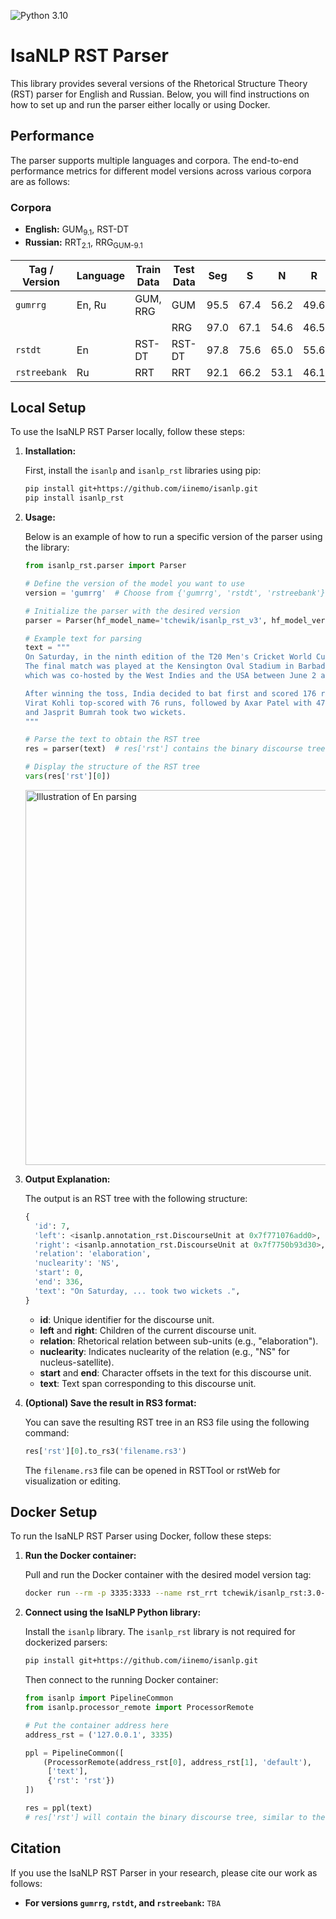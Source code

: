 ![Python 3.10](https://img.shields.io/badge/python-3.10-green.svg)

# IsaNLP RST Parser

This library provides several versions of the Rhetorical Structure Theory (RST) parser for English and Russian. Below, you will find instructions on how to set up and run the parser either locally or using Docker.

## Performance

The parser supports multiple languages and corpora. The end-to-end performance metrics for different model versions across various corpora are as follows:

### Corpora
- **English:** GUM<sub>9.1</sub>, RST-DT
- **Russian:** RRT<sub>2.1</sub>, RRG<sub>GUM-9.1</sub>

| Tag / Version | Language   | Train Data  | Test Data   | Seg  | S    | N    | R    | Full  |
|-------------|------------|-------------|-------------|------|------|------|------|-------|
| `gumrrg` | En, Ru     | GUM, RRG    | GUM         | 95.5 | 67.4 | 56.2 | 49.6 | 48.7  |
|             |            |             | RRG         | 97.0 | 67.1 | 54.6 | 46.5 | 45.4  |
| `rstdt`     | En         | RST-DT      | RST-DT      | 97.8 | 75.6 | 65.0 | 55.6 | 53.9  |
| `rstreebank` | Ru         | RRT         | RRT         | 92.1 | 66.2 | 53.1 | 46.1 | 46.2  |


## Local Setup

To use the IsaNLP RST Parser locally, follow these steps:

1. **Installation:**

   First, install the `isanlp` and `isanlp_rst` libraries using pip:

   ```bash
   pip install git+https://github.com/iinemo/isanlp.git
   pip install isanlp_rst
   ```

2. **Usage:**

    Below is an example of how to run a specific version of the parser using the library:

   ```python
   from isanlp_rst.parser import Parser

   # Define the version of the model you want to use
   version = 'gumrrg'  # Choose from {'gumrrg', 'rstdt', 'rstreebank'}
   
   # Initialize the parser with the desired version
   parser = Parser(hf_model_name='tchewik/isanlp_rst_v3', hf_model_version=version, cuda_device=0)

   # Example text for parsing
   text = """
   On Saturday, in the ninth edition of the T20 Men's Cricket World Cup, Team India won against South Africa by seven runs. 
   The final match was played at the Kensington Oval Stadium in Barbados. This marks India's second win in the T20 World Cup, 
   which was co-hosted by the West Indies and the USA between June 2 and June 29.

   After winning the toss, India decided to bat first and scored 176 runs for the loss of seven wickets. 
   Virat Kohli top-scored with 76 runs, followed by Axar Patel with 47 runs. Hardik Pandya took three wickets, 
   and Jasprit Bumrah took two wickets.
   """

   # Parse the text to obtain the RST tree
   res = parser(text)  # res['rst'] contains the binary discourse tree

   # Display the structure of the RST tree
   vars(res['rst'][0])
   ```
   
   <img src="examples/example-image.png" alt="Illustration of En parsing" width="600">

3. **Output Explanation:**

   The output is an RST tree with the following structure:

   ```python
   {
     'id': 7,
     'left': <isanlp.annotation_rst.DiscourseUnit at 0x7f771076add0>,
     'right': <isanlp.annotation_rst.DiscourseUnit at 0x7f7750b93d30>,
     'relation': 'elaboration',
     'nuclearity': 'NS',
     'start': 0,
     'end': 336,
     'text': "On Saturday, ... took two wickets .",
   }
   ```

   - **id**: Unique identifier for the discourse unit.
   - **left** and **right**: Children of the current discourse unit.
   - **relation**: Rhetorical relation between sub-units (e.g., "elaboration").
   - **nuclearity**: Indicates nuclearity of the relation (e.g., "NS" for nucleus-satellite).
   - **start** and **end**: Character offsets in the text for this discourse unit.
   - **text**: Text span corresponding to this discourse unit.

4. **(Optional) Save the result in RS3 format:**

   You can save the resulting RST tree in an RS3 file using the following command:

   ```python
   res['rst'][0].to_rs3('filename.rs3')
   ```

   The `filename.rs3` file can be opened in RSTTool or rstWeb for visualization or editing.

## Docker Setup

To run the IsaNLP RST Parser using Docker, follow these steps:

1. **Run the Docker container:**

   Pull and run the Docker container with the desired model version tag:

   ```bash
   docker run --rm -p 3335:3333 --name rst_rrt tchewik/isanlp_rst:3.0-rstreebank
   ```

2. **Connect using the IsaNLP Python library:**

   Install the `isanlp` library. The `isanlp_rst` library is not required for dockerized parsers:

   ```bash
   pip install git+https://github.com/iinemo/isanlp.git
   ```

   Then connect to the running Docker container:

   ```python
   from isanlp import PipelineCommon
   from isanlp.processor_remote import ProcessorRemote

   # Put the container address here
   address_rst = ('127.0.0.1', 3335)

   ppl = PipelineCommon([
       (ProcessorRemote(address_rst[0], address_rst[1], 'default'),
        ['text'],
        {'rst': 'rst'})
   ])

   res = ppl(text)
   # res['rst'] will contain the binary discourse tree, similar to the previous example
   ```

   
## Citation

If you use the IsaNLP RST Parser in your research, please cite our work as follows:

- **For versions `gumrrg`, `rstdt`, and `rstreebank`:** `TBA`